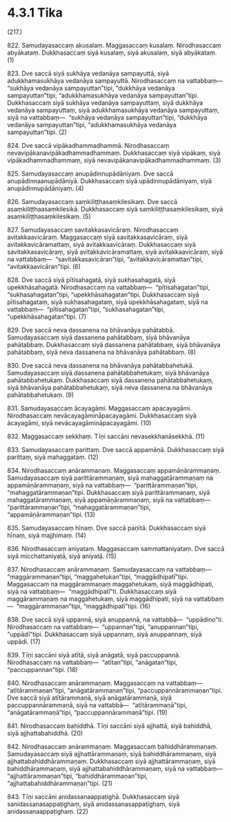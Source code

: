 # 4.3.1 Tika

(217.)

822\. Samudayasaccaṃ akusalaṃ. Maggasaccaṃ kusalaṃ. Nirodhasaccaṃ abyākataṃ. Dukkhasaccaṃ siyā kusalaṃ, siyā akusalaṃ, siyā abyākataṃ. (1)

823\. Dve saccā siyā sukhāya vedanāya sampayuttā, siyā adukkhamasukhāya vedanāya sampayuttā. Nirodhasaccaṃ na vattabbaṃ—  “sukhāya vedanāya sampayuttan”tipi, “dukkhāya vedanāya sampayuttan”tipi, “adukkhamasukhāya vedanāya sampayuttan”tipi. Dukkhasaccaṃ siyā sukhāya vedanāya sampayuttaṃ, siyā dukkhāya vedanāya sampayuttaṃ, siyā adukkhamasukhāya vedanāya sampayuttaṃ, siyā na vattabbaṃ—  “sukhāya vedanāya sampayuttan”tipi, “dukkhāya vedanāya sampayuttan”tipi, “adukkhamasukhāya vedanāya sampayuttan”tipi. (2)

824\. Dve saccā vipākadhammadhammā. Nirodhasaccaṃ nevavipākanavipākadhammadhammaṃ. Dukkhasaccaṃ siyā vipākaṃ, siyā vipākadhammadhammaṃ, siyā nevavipākanavipākadhammadhammaṃ. (3)

825\. Samudayasaccaṃ anupādinnupādāniyaṃ. Dve saccā anupādinnaanupādāniyā. Dukkhasaccaṃ siyā upādinnupādāniyaṃ, siyā anupādinnupādāniyaṃ. (4)

826\. Samudayasaccaṃ saṃkiliṭṭhasaṃkilesikaṃ. Dve saccā asaṃkiliṭṭhaasaṃkilesikā. Dukkhasaccaṃ siyā saṃkiliṭṭhasaṃkilesikaṃ, siyā asaṃkiliṭṭhasaṃkilesikaṃ. (5)

827\. Samudayasaccaṃ savitakkasavicāraṃ. Nirodhasaccaṃ avitakkaavicāraṃ. Maggasaccaṃ siyā savitakkasavicāraṃ, siyā avitakkavicāramattaṃ, siyā avitakkaavicāraṃ. Dukkhasaccaṃ siyā savitakkasavicāraṃ, siyā avitakkavicāramattaṃ, siyā avitakkaavicāraṃ, siyā na vattabbaṃ—  “savitakkasavicāran”tipi, “avitakkavicāramattan”tipi, “avitakkaavicāran”tipi. (6)

828\. Dve saccā siyā pītisahagatā, siyā sukhasahagatā, siyā upekkhāsahagatā. Nirodhasaccaṃ na vattabbaṃ—  “pītisahagatan”tipi, “sukhasahagatan”tipi, “upekkhāsahagatan”tipi. Dukkhasaccaṃ siyā pītisahagataṃ, siyā sukhasahagataṃ, siyā upekkhāsahagataṃ, siyā na vattabbaṃ—  “pītisahagatan”tipi, “sukhasahagatan”tipi, “upekkhāsahagatan”tipi. (7)

829\. Dve saccā neva dassanena na bhāvanāya pahātabbā. Samudayasaccaṃ siyā dassanena pahātabbaṃ, siyā bhāvanāya pahātabbaṃ. Dukkhasaccaṃ siyā dassanena pahātabbaṃ, siyā bhāvanāya pahātabbaṃ, siyā neva dassanena na bhāvanāya pahātabbaṃ. (8)

830\. Dve saccā neva dassanena na bhāvanāya pahātabbahetukā. Samudayasaccaṃ siyā dassanena pahātabbahetukaṃ, siyā bhāvanāya pahātabbahetukaṃ. Dukkhasaccaṃ siyā dassanena pahātabbahetukaṃ, siyā bhāvanāya pahātabbahetukaṃ, siyā neva dassanena na bhāvanāya pahātabbahetukaṃ. (9)

831\. Samudayasaccaṃ ācayagāmi. Maggasaccaṃ apacayagāmi. Nirodhasaccaṃ nevācayagāmināpacayagāmi. Dukkhasaccaṃ siyā ācayagāmi, siyā nevācayagāmināpacayagāmi. (10)

832\. Maggasaccaṃ sekkhaṃ. Tīṇi saccāni nevasekkhanāsekkhā. (11)

833\. Samudayasaccaṃ parittaṃ. Dve saccā appamāṇā. Dukkhasaccaṃ siyā parittaṃ, siyā mahaggataṃ. (12)

834\. Nirodhasaccaṃ anārammaṇaṃ. Maggasaccaṃ appamāṇārammaṇaṃ. Samudayasaccaṃ siyā parittārammaṇaṃ, siyā mahaggatārammaṇaṃ na appamāṇārammaṇaṃ, siyā na vattabbaṃ—  “parittārammaṇan”tipi, “mahaggatārammaṇan”tipi. Dukkhasaccaṃ siyā parittārammaṇaṃ, siyā mahaggatārammaṇaṃ, siyā appamāṇārammaṇaṃ, siyā na vattabbaṃ—  “parittārammaṇan”tipi, “mahaggatārammaṇan”tipi, “appamāṇārammaṇan”tipi. (13)

835\. Samudayasaccaṃ hīnaṃ. Dve saccā paṇītā. Dukkhasaccaṃ siyā hīnaṃ, siyā majjhimaṃ. (14)

836\. Nirodhasaccaṃ aniyataṃ. Maggasaccaṃ sammattaniyataṃ. Dve saccā siyā micchattaniyatā, siyā aniyatā. (15)

837\. Nirodhasaccaṃ anārammaṇaṃ. Samudayasaccaṃ na vattabbaṃ—  “maggārammaṇan”tipi, “maggahetukan”tipi, “maggādhipatī”tipi. Maggasaccaṃ na maggārammaṇaṃ maggahetukaṃ, siyā maggādhipati, siyā na vattabbaṃ—  “maggādhipatī”ti. Dukkhasaccaṃ siyā maggārammaṇaṃ na maggahetukaṃ, siyā maggādhipati, siyā na vattabbaṃ—  “maggārammaṇan”tipi, “maggādhipatī”tipi. (16)

838\. Dve saccā siyā uppannā, siyā anuppannā, na vattabbā—  “uppādino”ti. Nirodhasaccaṃ na vattabbaṃ—  “uppannan”tipi, “anuppannan”tipi, “uppādī”tipi. Dukkhasaccaṃ siyā uppannaṃ, siyā anuppannaṃ, siyā uppādi. (17)

839\. Tīṇi saccāni siyā atītā, siyā anāgatā, siyā paccuppannā. Nirodhasaccaṃ na vattabbaṃ—  “atītan”tipi, “anāgatan”tipi, “paccuppannan”tipi. (18)

840\. Nirodhasaccaṃ anārammaṇaṃ. Maggasaccaṃ na vattabbaṃ—  “atītārammaṇan”tipi, “anāgatārammaṇan”tipi, “paccuppannārammaṇan”tipi. Dve saccā siyā atītārammaṇā, siyā anāgatārammaṇā, siyā paccuppannārammaṇā, siyā na vattabbā—  “atītārammaṇā”tipi, “anāgatārammaṇā”tipi, “paccuppannārammaṇā”tipi. (19)

841\. Nirodhasaccaṃ bahiddhā. Tīṇi saccāni siyā ajjhattā, siyā bahiddhā, siyā ajjhattabahiddhā. (20)

842\. Nirodhasaccaṃ anārammaṇaṃ. Maggasaccaṃ bahiddhārammaṇaṃ. Samudayasaccaṃ siyā ajjhattārammaṇaṃ, siyā bahiddhārammaṇaṃ, siyā ajjhattabahiddhārammaṇaṃ. Dukkhasaccaṃ siyā ajjhattārammaṇaṃ, siyā bahiddhārammaṇaṃ, siyā ajjhattabahiddhārammaṇaṃ, siyā na vattabbaṃ—  “ajjhattārammaṇan”tipi, “bahiddhārammaṇan”tipi, “ajjhattabahiddhārammaṇan”tipi. (21)

843\. Tīṇi saccāni anidassanaappaṭighā. Dukkhasaccaṃ siyā sanidassanasappaṭighaṃ, siyā anidassanasappaṭighaṃ, siyā anidassanaappaṭighaṃ. (22)
